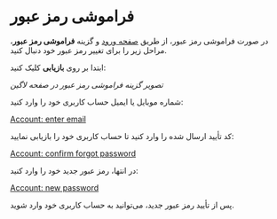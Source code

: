 # فراموشی رمز عبور

در صورت فراموشی رمز عبور، از طریق [صفحه ورود](https://auth.kubit.ir/fa/login/) و گزینه **فراموشی رمز عبور**، مراحل زیر را برای تغییر رمز عبور خود دنبال کنید.

ابتدا بر روی **بازیابی** کلیک کنید:

_تصویر گزینه فراموشی رمز عبور در صفحه لاگین_

شماره موبایل یا ایمیل حساب کاربری خود را وارد کنید:

[Account: enter email](enter-email.png)

کد تأیید ارسال شده را وارد کنید تا حساب کاربری خود را بازیابی نمایید:

[Account: confirm forgot password](confirm-forgot-password.png)

در انتها، رمز عبور جدید خود را وارد کنید:

[Account: new password](new-password.png)

پس از تأیید رمز عبور جدید، می‌توانید به حساب کاربری خود وارد شوید.
